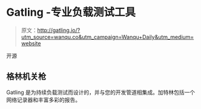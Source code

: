 # Gatling -专业负载测试工具

> 原文：<http://gatling.io/?utm_source=wanqu.co&utm_campaign=Wanqu+Daily&utm_medium=website>

开源

## 格林机关枪

Gatling 是为持续负载测试而设计的，并与您的开发管道相集成。加特林包括一个网络记录器和丰富多彩的报告。